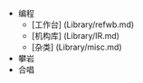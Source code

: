 - 编程
   - [工作台] (Library/refwb.md)
   - [机构库] (Library/IR.md)
   - [杂类] (Library/misc.md)
- 攀岩
- 合唱

